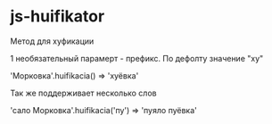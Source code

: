 # js-huifikator

Метод для хуфикации

1 необязательный парамерт - префикс. По дефолту значение "ху"

'Морковка'.huifikacia() => 'хуёвка'

Так же поддерживает несколько слов

'сало Морковка'.huifikacia('пу') => 'пуяло пуёвка'
